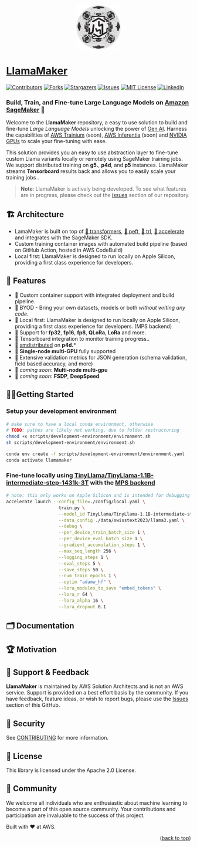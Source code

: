 <a name="readme-top"></a>

<div align="center">
  <a href="https://https://github.com/dbpprt/LeanLLM-X">
    <img src="docs/images/logo.png" alt="Logo" width="120" height="120">
  </a>
</div>

# [LlamaMaker](https://github.com/dbpprt/LlamaMaker)

[![Contributors][contributors-shield]][contributors-url]
[![Forks][forks-shield]][forks-url]
[![Stargazers][stars-shield]][stars-url]
[![Issues][issues-shield]][issues-url]
[![MIT License][license-shield]][license-url]
[![LinkedIn][linkedin-shield]][linkedin-url]

### Build, Train, and Fine-tune Large Language Models on [Amazon SageMaker](https://aws.amazon.com/sagemaker/) 🚀

Welcome to the **LlamaMaker** repository, a easy to use solution to build and fine-tune *Large Language Models* unlocking the power of [Gen AI](https://aws.amazon.com/generative-ai/). Harness the capabilities of [AWS Trainium](https://aws.amazon.com/machine-learning/trainium/) (soon), [AWS Inferentia](https://aws.amazon.com/machine-learning/inferentia/) (soon) and [NVIDIA GPUs](https://aws.amazon.com/nvidia/) to scale your fine-tuning with ease.

This solution provides you an easy to use abstraction layer to fine-tune custom Llama variants locally or remotely using SageMaker training jobs. We support distributed training on **g5.**, **p4d**, and **p5** instances. LlamaMaker streams **Tensorboard** results back and allows you to easily scale your training jobs .


> **Note**: LlamaMaker is actively being developed. To see what features are in progress, please check out the [issues](https://github.com/dbpprt/LlamaMaker/issues) section of our repository.

## 🏗️ Architecture
- LamaMaker is built on top of [🤗 transformers](), [🤗 peft](), [🤗 trl](), [🤗 accelerate]() and integrates with the SageMaker SDK.
- Custom training container images with automated build pipeline (based on GitHub Action, hosted in AWS CodeBuild)
- Local first: LlamaMaker is designed to run locally on Apple Silicon, providing a first class experience for developers.

## 🌟 Features
- 🎯 Custom container support with integrated deployment and build pipeline.
- 🎯 BYOD - Bring your own datasets, models or both *without writing any code*.
- 🎯 Local first: LlamaMaker is designed to run locally on Apple Silicon, providing a first class experience for developers. (MPS backend)
- 🎯 Support for **fp32**, **fp16**, **fp8**, **QLoRa**, **LoRa** and more.
- 🎯 Tensorboard integration to monitor training progress..
- 🎯 [smdistributed](https://docs.aws.amazon.com/sagemaker/latest/dg/data-parallel-modify-sdp-pt.html) on **p4d.***
- 🎯 **Single-node multi-GPU** fully supported
- 🎯 Extensive validation metrics for JSON generation (schema validation, field based accuracy, and more)
- 🎯 *coming soon*: **Multi-node multi-gpu**
- 🎯 *coming soon*: **FSDP**, **DeepSpeed**

## 🏃‍♀️Getting Started

### Setup your development environment

```bash
# make sure to have a local conda environment, otherwise
# TODO: pathes are likely not working, due to folder restructuring
chmod +x scripts/development-environment/environment.sh
sh scripts/development-environment/environment.sh
```

```bash
conda env create -f scripts/development-environment/environment.yaml
conda activate llamamaker
```

### Fine-tune locally using [TinyLlama/TinyLlama-1.1B-intermediate-step-1431k-3T](https://huggingface.co/TinyLlama/TinyLlama-1.1B-intermediate-step-1431k-3T) with the [MPS backend](https://pytorch.org/docs/stable/notes/mps.html)
```bash
# note: this only works on Apple Silicon and is intended for debugging purposes!
accelerate launch --config_file=./config/local.yaml \
                    train.py \
                    --model_id TinyLlama/TinyLlama-1.1B-intermediate-step-1431k-3T \
                    --data_config ./data/swisstext2023/llama3.yaml \
                    --debug \
                    --per_device_train_batch_size 1 \
                    --per_device_eval_batch_size 1 \
                    --gradient_accumulation_steps 1 \
                    --max_seq_length 256 \
                    --logging_steps 1 \
                    --eval_steps 5 \
                    --save_steps 50 \
                    --num_train_epochs 1 \
                    --optim "adamw_hf" \
                    --lora_modules_to_save "embed_tokens" \
                    --lora_r 64 \
                    --lora_alpha 16 \
                    --lora_dropout 0.1
```


## 🗂️ Documentation


## 🏆 Motivation

## 🤝 Support & Feedback
**LlamaMaker** is maintained by AWS Solution Architects and is not an AWS service. Support is provided on a best effort basis by the community. If you have feedback, feature ideas, or wish to report bugs, please use the [Issues](https://github.com/dbpprt/LlamaMaker/issues) section of this GitHub.

## 🔐 Security
See [CONTRIBUTING](CONTRIBUTING.md#security-issue-notifications) for more information.

## 💼 License
This library is licensed under the Apache 2.0 License.

## 🙌 Community
We welcome all individuals who are enthusiastic about machine learning to become a part of this open source community. Your contributions and participation are invaluable to the success of this project.

Built with ❤️ at AWS.

<p align="right">(<a href="#readme-top">back to top</a>)</p>

<!-- MARKDOWN LINKS & IMAGES -->
<!-- https://www.markdownguide.org/basic-syntax/#reference-style-links -->
[contributors-shield]: https://img.shields.io/github/contributors/github_username/repo_name.svg?style=for-the-badge
[contributors-url]: https://github.com/github_username/repo_name/graphs/contributors
[forks-shield]: https://img.shields.io/github/forks/github_username/repo_name.svg?style=for-the-badge
[forks-url]: https://github.com/github_username/repo_name/network/members
[stars-shield]: https://img.shields.io/github/stars/github_username/repo_name.svg?style=for-the-badge
[stars-url]: https://github.com/github_username/repo_name/stargazers
[issues-shield]: https://img.shields.io/github/issues/github_username/repo_name.svg?style=for-the-badge
[issues-url]: https://github.com/github_username/repo_name/issues
[license-shield]: https://img.shields.io/github/license/github_username/repo_name.svg?style=for-the-badge
[license-url]: https://github.com/github_username/repo_name/blob/master/LICENSE.txt
[linkedin-shield]: https://img.shields.io/badge/-LinkedIn-black.svg?style=for-the-badge&logo=linkedin&colorB=555
[linkedin-url]: https://linkedin.com/in/linkedin_username